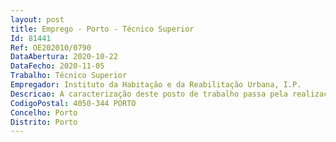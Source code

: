```yaml
--- 
layout: post
title: Emprego - Porto - Técnico Superior
Id: 81441
Ref: OE202010/0790
DataAbertura: 2020-10-22
DataFecho: 2020-11-05
Trabalho: Técnico Superior
Empregador: Instituto da Habitação e da Reabilitação Urbana, I.P.
Descricao: A caracterização deste posto de trabalho passa pela realização das seguintes atividades a) Apoio técnico na gestão dos programas de concessão de incentivos à habitação e na prestação de informação e esclarecimentos a autarquias locais e a outras entidades, na mesma área de atuação  b) Dar apoio técnico à monitorização da concessão de comparticipações e empréstimos, destinados ao financiamento de ações e de programas de iniciativa pública, privada ou cooperativa, designadamente relativos à aquisição, construção e reabilitação de imóveis e à reabilitação urbana  c) Dar apoio técnico ao acompanhamento da celebração de contratos de desenvolvimento ou de contratos programa no domínio da habitação e da reabilitação urbana  d) Apoio técnico na avaliação da viabilidade e a conformidade técnica e legal dos projetos objeto dos financiamentos do IHRU, I.P., e acompanhar a sua execução.
CodigoPostal: 4050-344 PORTO 
Concelho: Porto
Distrito: Porto
--- 
```

